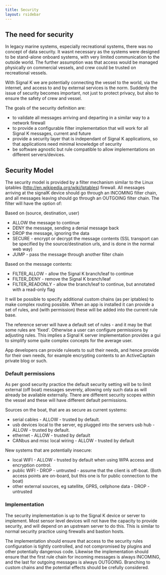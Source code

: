 ```yaml
---
title: Security
layout: rsidebar
---
```


## The need for security
In legacy marine systems, especially recreational systems, there was no concept of data security. It wasnt necessary as
the systems were designed to be stand-alone onboard systems, with very limited communication to the outside world. The
further assumption was that access would be managed physically on commercial vessels, and crew could be trusted on
recreational vessels.

With Signal K we are potentially connecting the vessel to the world, via the internet, and access to and by external
services is the norm. Suddenly the issue of security becomes important, not just to protect privacy, but also to ensure
the safety of crew and vessel.

The goals of the security definition are:

* to validate all messages arriving and departing in a similar way to a network firewall
* to provide a configurable filter implementation that will work for all Signal K messages, current and future
* provide a security layer that is independant of Signal K applications, so that applications need minimal knowledge of
  security
* be software agnostic but rule compatible to allow implementations on different servers/devices.

## Security Model
The security model is provided by a filter mechanism similar to the Linux iptables
(http://en.wikipedia.org/wiki/Iptables) firewall. All messages arriving at the signalK device should go through an
INCOMING filter chain, and all messages leaving should go through an OUTGOING filter chain. The filter will have the
option of:

Based on (source, destination, user)

* ALLOW the message to continue
* DENY the message, sending a denial message back
* DROP the message, ignoring the data
* SECURE - encrypt or decrypt the message contents (SSL transport can be specified by the source/destination urls, and
  is done in the normal web way)
* JUMP - pass the message through another filter chain

Based on the message contents:

* FILTER_ALLOW - allow the Signal K branch/leaf to continue
* FILTER_DENY - remove the Signal K branch/leaf
* FILTER_READONLY - allow the branch/leaf to continue, but annotated with a read-only flag

It will be possible to specify additional custom chains (as per iptables) to make complex routing possible. When an app
is installed it can provide a set of rules, and (with permission) these will be added into the current rule base.

The reference server will have a default set of rules - and it may be that some rules are 'fixed'. Otherwise a user can
configure permissions by adjusting rules. This implies a Signal K server implementation provides a gui to simplify some
quite complex concepts for the average user.

App developers can provide rulesets to suit their needs, and hence provide for their own needs, for example encrypting
contents to an ActiveCaptain private blog or such.

### Default permissions
As per good security practice the default security setting will be to limit external (off boat) messages severely,
allowing only such data as will already be available externally. There are different security scopes within the vessel
and these will have different default permissions.

Sources on the boat, that are as secure as current systems:

* serial cables - ALLOW - trusted by default.
* usb devices local to the server, eg plugged into the servers usb hub -  ALLOW - trusted by default.
* ethernet -  ALLOW - trusted by default
* CANbus and misc local wiring - ALLOW -  trusted by default

New systems that are potentially insecure:

* local WIFI - ALLOW - trusted by default when using WPA access and encryption control.
* public WIFI - DROP - untrusted - assume that the client is off-boat. (Both access points are on-board, but this one is
  for public connection to the boat)
* other external sources, eg satellite, GPRS, cellphone data - DROP - untrusted

### Implementation
The security implementation is up to the Signal K device or server to implement.  Most sensor level devices will not
have the capacity to provide security, and will depend on an upstream server to do this. This is similar to normal
security practice using firewalls and bastion hosts.

The implementation should ensure that access to the security rules configuration is tightly controlled, and not
compromised by plugins and other potentially dangerous code. Likewise the implementation should ensure that the first
rule chain for incoming messages is always INCOMING, and the last for outgoing messages is always OUTGOING. Branching to
custom chains and the potential effects should be crefully considered.


